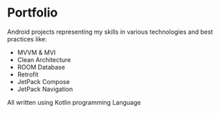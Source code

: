 # Portfolio
 Android projects representing my skills in various technologies and best practices like:
 - MVVM & MVI
 - Clean Architecture
 - ROOM Database
 - Retrofit
 - JetPack Compose
 - JetPack Navigation

All written using Kotlin programming Language
